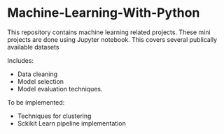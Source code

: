 # Machine-Learning-With-Python

This repository contains machine learning related projects. These mini projects are done using Jupyter notebook. This covers several publically available datasets

Includes:

* Data cleaning
* Model selection
* Model evaluation techniques.

To be implemented:
* Techniques for clustering
* Sckikit Learn pipeline implementation
